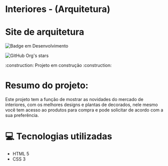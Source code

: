 # Interiores - (Arquitetura)

<h1> Site de arquitetura </h1>


![Badge em Desenvolvimento](http://img.shields.io/static/v1?label=STATUS&message=EM%20DESENVOLVIMENTO&color=GREEN&style=for-the-badge)

![GitHub Org's stars](https://img.shields.io/github/stars/camilafernanda?style=social)

<p> :construction: Projeto em construção :construction: </p>

# Resumo do projeto:
<p>Este projeto tem a função de mostrar as novidades do mercado de interiores, com os melhores designs e plantas de decorados, nele mesmo você tem acesso ao produtos para compra e pode solicitar de acordo com a sua preferência.</p>

# :computer: Tecnologias utilizadas
- HTML 5
- CSS 3
